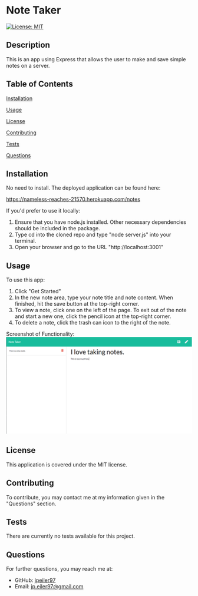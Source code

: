 # Note Taker
    
[![License: MIT](https://img.shields.io/badge/License-MIT-yellow.svg)](https://opensource.org/licenses/MIT)

## Description
This is an app using Express that allows the user to make and save simple notes on a server.

## Table of Contents

[Installation](#installation)

[Usage](#usage)

[License](#license)

[Contributing](#contributing)

[Tests](#tests)

[Questions](#questions)

<a name="installation"></a>
## Installation
No need to install. The deployed application can be found here:

https://nameless-reaches-21570.herokuapp.com/notes

If you'd prefer to use it locally:

1. Ensure that you have node.js installed. Other necessary dependencies should be included in the package.
2. Type cd into the cloned repo and type "node server.js" into your terminal.
3. Open your browser and go to the URL "http://localhost:3001"

<a name="usage"></a>
## Usage
To use this app:

1. Click "Get Started"
2. In the new note area, type your note title and note content. When finished, hit the save button at the top-right corner.
3. To view a note, click one on the left of the page. To exit out of the note and start a new one, click the pencil icon at the top-right corner.
4. To delete a note, click the trash can icon to the right of the note.

Screenshot of Functionality:
![Note Taking](/public/assets/images/screenshot1.png?raw=true "Note Taking")

<a name="license"></a>
## License
This application is covered under the MIT license.

<a name="contributing"></a>
## Contributing
To contribute, you may contact me at my information given in the "Questions" section.

<a name="tests"></a>
## Tests
There are currently no tests available for this project.

<a name="questions"></a>
## Questions
For further questions, you may reach me at:
- GitHub: [jpeiler97](https://github.com/jpeiler97)
- Email: jp.eiler97@gmail.com
